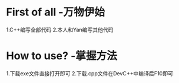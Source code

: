 # First of all -万物伊始
1.C++编写全部代码
2.本人和Yan编写其他代码
# How to use?  -掌握方法
1.下载exe文件直接打开即可
2.下载.cpp文件在DevC++中编译后F10即可
